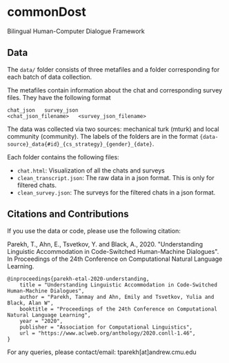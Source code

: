 # commonDost
Bilingual Human-Computer Dialogue Framework

## Data

The `data/` folder consists of three metafiles and a folder corresponding for each batch of data collection.

The metafiles contain information about the chat and corresponding survey files. They have the following format
```
chat_json   survey_json
<chat_json_filename>   <survey_json_filename>
```

The data was collected via two sources: mechanical turk (mturk) and local community (community). The labels of the folders are in the format `{data-source}_data{#id}_{cs_strategy}_{gender}_{date}`.

Each folder contains the following files:
* `chat.html`: Visualization of all the chats and surveys
* `clean_transcript.json`: The raw data in a json format. This is only for filtered chats.
* `clean_survey.json`: The surveys for the filtered chats in a json format.

## Citations and Contributions

If you use the data or code, please use the following citation:

Parekh, T., Ahn, E., Tsvetkov, Y. and Black, A., 2020. "Understanding Linguistic Accommodation in Code-Switched Human-Machine Dialogues". In Proceedings of the 24th Conference on Computational Natural Language Learning.

    @inproceedings{parekh-etal-2020-understanding,
        title = "Understanding Linguistic Accommodation in Code-Switched Human-Machine Dialogues",
        author = "Parekh, Tanmay and Ahn, Emily and Tsvetkov, Yulia and Black, Alan W",
        booktitle = "Proceedings of the 24th Conference on Computational Natural Language Learning",
        year = "2020",
        publisher = "Association for Computational Linguistics",
        url = "https://www.aclweb.org/anthology/2020.conll-1.46",
    }

For any queries, please contact/email: tparekh[at]andrew.cmu.edu
